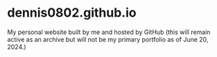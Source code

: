 # dennis0802.github.io
My personal website built by me and hosted by GitHub (this will remain active as an archive but will not be my primary portfolio as of June 20, 2024.)
